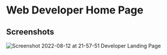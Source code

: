# Web Developer Home Page

## Screenshots
![Screenshot 2022-08-12 at 21-57-51 Developer Landing Page](https://user-images.githubusercontent.com/110158807/184409085-28195618-ffbb-4eae-acf3-dcf88386b771.png)

